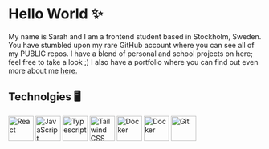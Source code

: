 # Hello World ✨

My name is Sarah and I am a frontend student based in Stockholm, Sweden. You have stumbled upon my rare GitHub account where you can see all of my PUBLIC repos. I have a blend of personal and school projects on here; feel free to take a look ;) I also have a portfolio where you can find out even more about me [here.](https://emmoth.me/)

## Technolgies 🖥️

<p>
  <img src="https://upload.wikimedia.org/wikipedia/commons/a/a7/React-icon.svg" alt="React" style="width: 50px; height: 50px;" />
  <img src="https://upload.wikimedia.org/wikipedia/commons/6/6a/JavaScript-logo.png" alt="JavaScript" style="width: 50px; height: 50px;" />
  <img src="https://upload.wikimedia.org/wikipedia/commons/4/4c/Typescript_logo_2020.svg" alt="Typescript" style="width: 50px; height: 50px;" />
  <img src="https://tailwindcss.com/_next/static/media/tailwindcss-mark.3c5441fc7a190fb1800d4a5c7f07ba4b1345a9c8.svg" alt="Tailwind CSS" style="width: 50px; height: 50px;" />
  <img src="https://cdn4.iconfinder.com/data/icons/logos-and-brands/512/97_Docker_logo_logos-512.png" alt="Docker" style="width: 50px; height: 50px;" />
  <img src="https://nodejs.org/static/logos/nodejsStackedLight.svg" alt="Docker" style="width: 50px; height: 50px;" />
  <img src="https://upload.wikimedia.org/wikipedia/commons/thumb/3/3f/Git_icon.svg/97px-Git_icon.svg.png?20220905010122" alt="Git" style="width: 50px; height: 50px;" />
</p>
